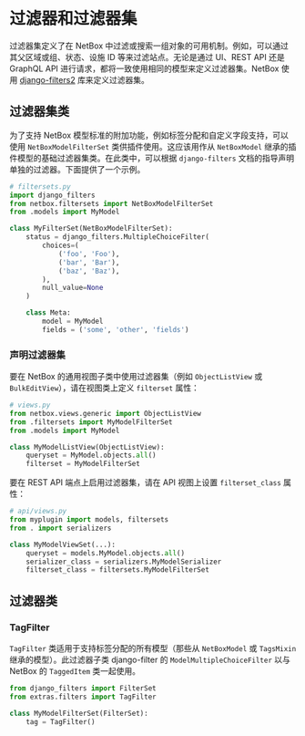 # 过滤器和过滤器集

过滤器集定义了在 NetBox 中过滤或搜索一组对象的可用机制。例如，可以通过其父区域或组、状态、设施 ID 等来过滤站点。无论是通过 UI、REST API 还是 GraphQL API 进行请求，都将一致使用相同的模型来定义过滤器集。NetBox 使用 [django-filters2](https://django-tables2.readthedocs.io/en/latest/) 库来定义过滤器集。

## 过滤器集类

为了支持 NetBox 模型标准的附加功能，例如标签分配和自定义字段支持，可以使用 `NetBoxModelFilterSet` 类供插件使用。这应该用作从 `NetBoxModel` 继承的插件模型的基础过滤器集类。在此类中，可以根据 `django-filters` 文档的指导声明单独的过滤器。下面提供了一个示例。

```python
# filtersets.py
import django_filters
from netbox.filtersets import NetBoxModelFilterSet
from .models import MyModel

class MyFilterSet(NetBoxModelFilterSet):
    status = django_filters.MultipleChoiceFilter(
        choices=(
            ('foo', 'Foo'),
            ('bar', 'Bar'),
            ('baz', 'Baz'),
        ),
        null_value=None
    )

    class Meta:
        model = MyModel
        fields = ('some', 'other', 'fields')
```

### 声明过滤器集

要在 NetBox 的通用视图子类中使用过滤器集（例如 `ObjectListView` 或 `BulkEditView`），请在视图类上定义 `filterset` 属性：

```python
# views.py
from netbox.views.generic import ObjectListView
from .filtersets import MyModelFilterSet
from .models import MyModel

class MyModelListView(ObjectListView):
    queryset = MyModel.objects.all()
    filterset = MyModelFilterSet
```

要在 REST API 端点上启用过滤器集，请在 API 视图上设置 `filterset_class` 属性：

```python
# api/views.py
from myplugin import models, filtersets
from . import serializers

class MyModelViewSet(...):
    queryset = models.MyModel.objects.all()
    serializer_class = serializers.MyModelSerializer
    filterset_class = filtersets.MyModelFilterSet
```

## 过滤器类

### TagFilter

`TagFilter` 类适用于支持标签分配的所有模型（那些从 `NetBoxModel` 或 `TagsMixin` 继承的模型）。此过滤器子类 django-filter 的 `ModelMultipleChoiceFilter` 以与 NetBox 的 `TaggedItem` 类一起使用。

```python
from django_filters import FilterSet
from extras.filters import TagFilter

class MyModelFilterSet(FilterSet):
    tag = TagFilter()
```
